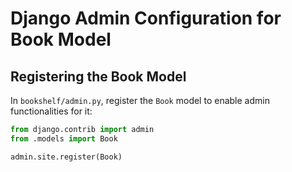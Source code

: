 # Django Admin Configuration for Book Model

## Registering the Book Model

In `bookshelf/admin.py`, register the `Book` model to enable admin functionalities for it:

```python
from django.contrib import admin
from .models import Book

admin.site.register(Book)
